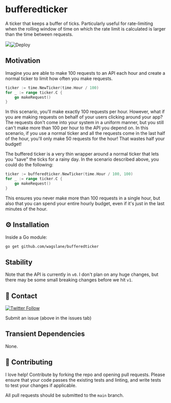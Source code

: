 # bufferedticker

A ticker that keeps a buffer of ticks. Particularly useful for rate-limiting when the rolling window of time on which the rate limit is calculated is larger than the time between requests.

[![](https://godoc.org/github.com/wagslane/bufferedticker?status.svg)](https://godoc.org/github.com/wagslane/bufferedticker)![Deploy](https://github.com/wagslane/bufferedticker/workflows/Tests/badge.svg)

## Motivation

Imagine you are able to make 100 requests to an API each hour and create a normal ticker to limit how often you make requests.

```go
ticker := time.NewTicker(time.Hour / 100)
for _ := range ticker.C {
    go makeRequest()
}
```

In this scenario, you'll make exactly 100 requests per hour. However, what if you are making requests on behalf of your users clicking around your app? The requests don't come into your system in a uniform manner, but you still can't make more than 100 per hour to the API you depend on. In this scenario, if you use a normal ticker and all the requests come in the last half of the hour, you'll only make 50 requests for the hour! That wastes half your budget!

The buffered ticker is a very thin wrapper around a normal ticker that lets you "save" the ticks for a rainy day. In the scenario described above, you could do the following:

```go
ticker := bufferedticker.NewTicker(time.Hour / 100, 100)
for _ := range ticker.C {
    go makeRequest()
}
```

This ensures you never make more than 100 requests in a single hour, but also that you can spend your entire hourly budget, even if it's just in the last minutes of the hour.

## ⚙️ Installation

Inside a Go module:

```bash
go get github.com/wagslane/bufferedticker
```

## Stability

Note that the API is currently in `v0`. I don't plan on any huge changes, but there may be some small breaking changes before we hit `v1`.

## 💬 Contact

[![Twitter Follow](https://img.shields.io/twitter/follow/wagslane.svg?label=Follow%20Wagslane&style=social)](https://twitter.com/intent/follow?screen_name=wagslane)

Submit an issue (above in the issues tab)

## Transient Dependencies

None.

## 👏 Contributing

I love help! Contribute by forking the repo and opening pull requests. Please ensure that your code passes the existing tests and linting, and write tests to test your changes if applicable.

All pull requests should be submitted to the `main` branch.
